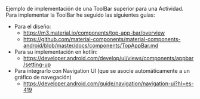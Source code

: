 Ejemplo de implementación de una ToolBar superior para una Actividad. Para implementar la ToolBar he seguido las siguientes guías:
 - Para el diseño:
   - https://m3.material.io/components/top-app-bar/overview
   - https://github.com/material-components/material-components-android/blob/master/docs/components/TopAppBar.md
 - Para su implementación en kotlin:
   - https://developer.android.com/develop/ui/views/components/appbar/setting-up
 - Para integrarlo con Navigation UI (que se asocie automáticamente a un gráfico de navegación)
   - https://developer.android.com/guide/navigation/navigation-ui?hl=es-419



